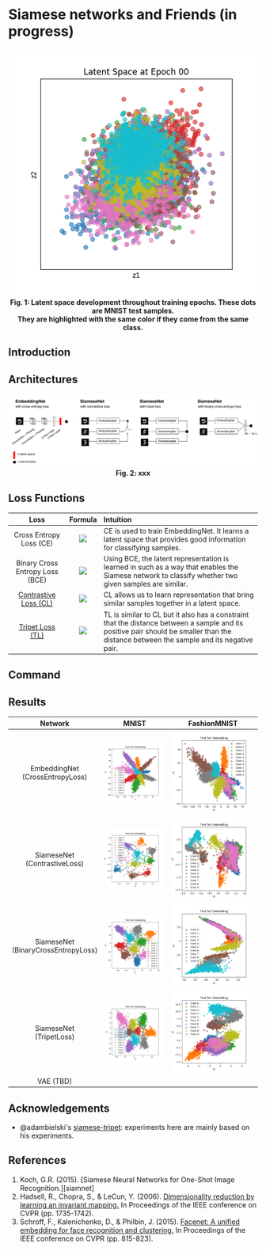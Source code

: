 # Siamese networks and Friends (in progress)


<div align="center">
<img src="https://github.com/heytitle/siamese-net-and-friends/blob/master/output/siamese-binary-cross-entropy-MNIST-latent-space-development.gif?raw=true"/> <br>
<b>Fig. 1: Latent space development throughout training epochs.
These dots are MNIST test samples. <br>
They are highlighted with the same color if they come from the same class.
</b>
</div>

## Introduction

## Architectures
<div align="center">
<img src="https://raw.githubusercontent.com/heytitle/siamese-net-and-friends/master/diagrams/architectures.png?raw=1"/>
<br>
<b> Fig. 2: xxx
</b>
</div>

## Loss Functions

| Loss | Formula| Intuition |
|:-----:|:---:|:--------|
| Cross Entropy Loss (CE)     |  ![][ce_formula]       | CE is used to train EmbeddingNet. It learns a latent space that provides good information for classifying samples.  |
| Binary Cross Entropy Loss (BCE)      | ![][bce_formula]         | Using BCE, the latent representation is learned in such as a way that enables the Siamese network to classify whether two given samples are similar. |
| [Contrastive Loss (CL)][contrastive-loss]      | ![][cl_formula]        |  CL allows us to learn representation that bring similar samples together in a latent space. |
| [Tripet Loss (TL)][tripet-loss]      |   ![][tl_formula]      | TL is similar to CL but it also has a constraint that the distance between a sample and its positive pair should be smaller than the distance between the sample and its negative pair.

## Command

## Results

| Network      | MNIST           | FashionMNIST  |
|:-------------:|:-------------:| :-----:|
| EmbeddingNet <br> (CrossEntropyLoss) | ![emb_mnist] | ![emb_fmnist] |
| SiameseNet   <br> (ContrastiveLoss)  | ![sc_mnist]     | ![sc_fmnist] |
| SiameseNet   <br> (BinaryCrossEntropyLoss)   | ![scb_mnist]      | ![scb_fmnist] |
| SiameseNet   <br> (TripetLoss)   | ![tp_mnist]      | ![tp_fmnist] |
| VAE (TBD) | | |


## Acknowledgements
- @adambielski's [siamese-tripet](https://github.com/adambielski/siamese-triplet): experiments here are mainly based on his experiments.

## References
1. Koch, G.R. (2015). [Siamese Neural Networks for One-Shot Image Recognition.][siamnet]
2. Hadsell, R., Chopra, S., & LeCun, Y. (2006). [Dimensionality reduction by learning an invariant mapping.][contrastive-loss] In Proceedings of the IEEE conference on CVPR (pp. 1735-1742).
3. Schroff, F., Kalenichenko, D., & Philbin, J. (2015). [Facenet: A unified embedding for face recognition and clustering.][tripet-loss] In Proceedings of the IEEE conference on CVPR (pp. 815-823).


[architecures]: https://raw.githubusercontent.com/heytitle/siamese-net-and-friends/master/diagrams/architectures.png?raw=1
[emb_mnist]: https://raw.githubusercontent.com/heytitle/siamese-net-and-friends/master/output/embedding-classification-MNIST-testing-set-embedding.png
[emb_fmnist]: https://raw.githubusercontent.com/heytitle/siamese-net-and-friends/master/output/embedding-classification-FashionMNIST-testing-set-embedding.png
[sc_mnist]: https://raw.githubusercontent.com/heytitle/siamese-net-and-friends/master/output/siamese-constrastive-MNIST-testing-set-embedding.png
[sc_fmnist]: https://raw.githubusercontent.com/heytitle/siamese-net-and-friends/master/output/siamese-constrastive-FashionMNIST-testing-set-embedding.png
[scb_mnist]: https://raw.githubusercontent.com/heytitle/siamese-net-and-friends/master/output/siamese-binary-cross-entropy-MNIST-testing-set-embedding.png
[scb_fmnist]: https://raw.githubusercontent.com/heytitle/siamese-net-and-friends/master/output/siamese-binary-cross-entropy-FashionMNIST-testing-set-embedding.png
[tp_mnist]: https://raw.githubusercontent.com/heytitle/siamese-net-and-friends/master/output/tripet-loss-net-MNIST-testing-set-embedding.png
[tp_fmnist]: https://raw.githubusercontent.com/heytitle/siamese-net-and-friends/master/output/tripet-loss-net-FashionMNIST-testing-set-embedding.png

[ce_formula]: https://quicklatex.com/cache3/e1/ql_e6a731377c2350e21b6e693388d16ce1_l3.png
[bce_formula]: https://quicklatex.com/cache3/46/ql_e2a3b0ee554b1325047bae1e2bfb8846_l3.png
[cl_formula]: https://quicklatex.com/cache3/5d/ql_926e5928c3ea223befe79483f92e435d_l3.png
[tl_formula]: https://quicklatex.com/cache3/d9/ql_2cb9c3e873b3ff264ba7b578487a84d9_l3.png





[siamese-paper]: https://www.semanticscholar.org/paper/Siamese-Neural-Networks-for-One-Shot-Image-Koch/e66955e4a24b611c54f9e7f6b178e7cbaddd0fbb
[contrastive-loss]: http://yann.lecun.com/exdb/publis/pdf/hadsell-chopra-lecun-06.pdf
[tripet-loss]: https://arxiv.org/pdf/1503.03832.pdf

[img_placeholder]: https://via.placeholder.com/500x500
